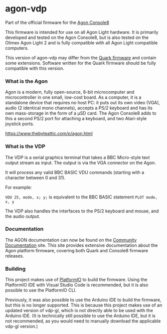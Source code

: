 # agon-vdp

Part of the official firmware for the [Agon Console8](https://www.heber.co.uk/agon-console8)

This firmware is intended for use on all Agon Light hardware.  It is primarily developed and tested on the Agon Console8, but is also tested on the Olimex Agon Light 2 and is fully compatible with all Agon Light compatible computers.

This version of agon-vdp may differ from the [Quark firmware](https://github.com/breakintoprogram/agon-vdp) and contain some extensions.  Software written for the Quark firmware should be fully compatible with this version.

### What is the Agon

Agon is a modern, fully open-source, 8-bit microcomputer and microcontroller in one small, low-cost board. As a computer, it is a standalone device that requires no host PC: it puts out its own video (VGA), audio (2 identical mono channels), accepts a PS/2 keyboard and has its own mass-storage in the form of a µSD card.  The Agon Console8 adds to this a second PS/2 port for attaching a keyboard, and two Atari-style joystick ports.

https://www.thebyteattic.com/p/agon.html

### What is the VDP

The VDP is a serial graphics terminal that takes a BBC Micro-style text output stream as input. The output is via the VGA connector on the Agon.

It will process any valid BBC BASIC VDU commands (starting with a character between 0 and 31).

For example:

`VDU 25, mode, x; y;` is equivalent to the BBC BASIC statement `PLOT mode, x, y`

The VDP also handles the interfaces to the PS/2 keyboard and mouse, and the audio output.

### Documentation

The AGON documentation can now be found on the [Community Documentation](https://agonconsole8.github.io/agon-docs/) site.  This site provides extensive documentation about the Agon platform firmware, covering both Quark and Console8 firmware releases.

### Building

This project makes use of [PlatformIO](https://platformio.org) to build the firmware.  Using the PlatformIO IDE with Visual Studio Code is recommended, but it is also possible to use the PlatformIO CLI.

Previously, it was also possible to use the Arduino IDE to build the firmware, but this is no longer supported.  This is because this project makes use of an updated version of vdp-gl, which is not directly able to be used with the Arduino IDE.  (It is technically still possible to use the Arduino IDE, but it is not recommended, as you would need to manually download the applicable vdp-gl version.)
